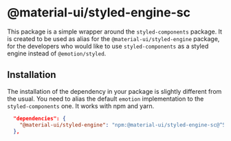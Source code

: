 # @material-ui/styled-engine-sc

This package is a simple wrapper around the `styled-components` package. It is created to be used as alias for the `@material-ui/styled-engine` package, for the developers who would like to use `styled-components` as a styled engine instead of `@emotion/styled`.

## Installation

The installation of the dependency in your package is slightly different from the usual.
You need to alias the default `emotion` implementation to the `styled-components` one.
It works with npm and yarn.

```json
  "dependencies": {
    "@material-ui/styled-engine": "npm:@material-ui/styled-engine-sc@^5.0.0-alpha.1"
  },
```

